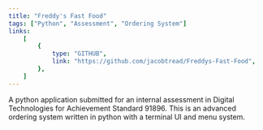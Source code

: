 ```yaml
---
title: "Freddy's Fast Food"
tags: ["Python", "Assessment", "Ordering System"]
links:
    [
        {
            type: "GITHUB",
            link: "https://github.com/jacobtread/Freddys-Fast-Food",
        },
    ]
---
```


A python application submitted for an internal assessment in Digital Technologies for Achievement
Standard 91896. This is an advanced ordering system written in python with a terminal UI and menu
system.
